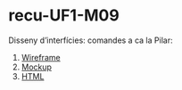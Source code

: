 # recu-UF1-M09
Disseny d’interfícies: comandes a ca la Pilar:

1. [Wireframe](https://www.figma.com/design/iYVUzo8r1U7wgS7XAh8AI7/Wireframe-Recu-UF1?m=auto&t=XvnjNJQAN6wVsrhm-1)
2. [Mockup](https://www.figma.com/design/1g73v7ubt1u3rDVHkK7dpP/Mockup-Recu-UF1?m=auto&t=XvnjNJQAN6wVsrhm-1)
3. [HTML](https://github.com/mhornos/recu-UF1-M09/tree/main/HTML%20Recu%20UF1)
